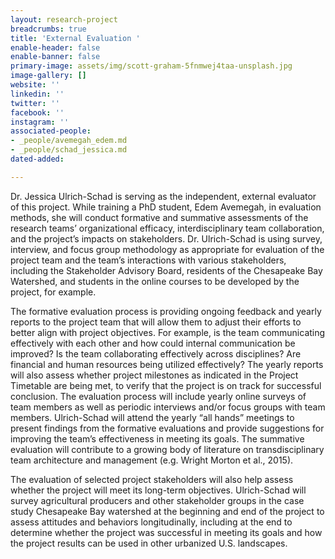 ```yaml
---
layout: research-project
breadcrumbs: true
title: 'External Evaluation '
enable-header: false
enable-banner: false
primary-image: assets/img/scott-graham-5fnmwej4taa-unsplash.jpg
image-gallery: []
website: ''
linkedin: ''
twitter: ''
facebook: ''
instagram: ''
associated-people:
- _people/avemegah_edem.md
- _people/schad_jessica.md
dated-added: 

---
```

Dr. Jessica Ulrich-Schad is serving as the independent, external evaluator of this project. While training a PhD student, Edem Avemegah, in evaluation methods, she will conduct formative and summative assessments of the research teams’ organizational efficacy, interdisciplinary team collaboration, and the project’s impacts on stakeholders. Dr. Ulrich-Schad is using survey, interview, and focus group methodology as appropriate for evaluation of the project team and the team’s interactions with various stakeholders, including the Stakeholder Advisory Board, residents of the Chesapeake Bay Watershed, and students in the online courses to be developed by the project, for example.

The formative evaluation process is providing ongoing feedback and yearly reports to the project team that will allow them to adjust their efforts to better align with project objectives. For example, is the team communicating effectively with each other and how could internal communication be improved? Is the team collaborating effectively across disciplines? Are financial and human resources being utilized effectively? The yearly reports will also assess whether project milestones as indicated in the Project Timetable are being met, to verify that the project is on track for successful conclusion. The evaluation process will include yearly online surveys of team members as well as periodic interviews and/or focus groups with team members. Ulrich-Schad will attend the yearly “all hands” meetings to present findings from the formative evaluations and provide suggestions for improving the team’s effectiveness in meeting its goals. The summative evaluation will contribute to a growing body of literature on transdisciplinary team architecture and management (e.g. Wright Morton et al., 2015).

The evaluation of selected project stakeholders will also help assess whether the project will meet its long-term objectives. Ulrich-Schad will survey agricultural producers and other stakeholder groups in the case study Chesapeake Bay watershed at the beginning and end of the project to assess attitudes and behaviors longitudinally, including at the end to determine whether the project was successful in meeting its goals and how the project results can be used in other urbanized U.S. landscapes.